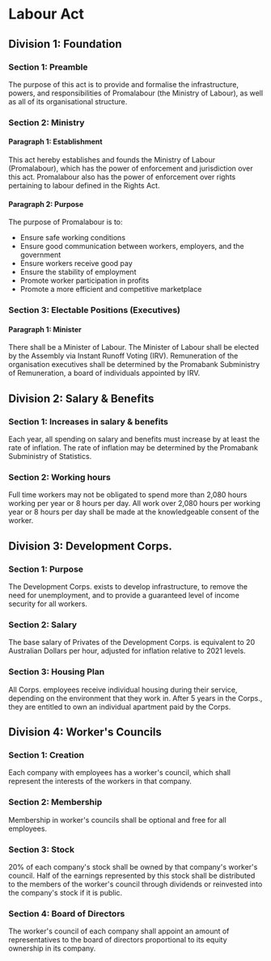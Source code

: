 # Labour Act


## Division 1: Foundation

### Section 1: Preamble
The purpose of this act is to provide and formalise the infrastructure, powers, and responsibilities of Promalabour (the Ministry of Labour), as well as all of its organisational structure.

### Section 2: Ministry

#### Paragraph 1: Establishment
This act hereby establishes and founds the Ministry of Labour (Promalabour), which has the power of enforcement and jurisdiction over this act. Promalabour also has the power of enforcement over rights pertaining to labour defined in the Rights Act.

#### Paragraph 2: Purpose
The purpose of Promalabour is to: 

- Ensure safe working conditions
- Ensure good communication between workers, employers, and the government
- Ensure workers receive good pay
- Ensure the stability of employment
- Promote worker participation in profits
- Promote a more efficient and competitive marketplace

### Section 3: Electable Positions (Executives)

#### Paragraph 1: Minister
There shall be a Minister of Labour. The Minister of Labour shall be elected by the Assembly via Instant Runoff Voting (IRV). Remuneration of the organisation executives shall be determined by the Promabank Subministry of Remuneration, a board of individuals appointed by IRV.


## Division 2: Salary & Benefits

### Section 1: Increases in salary & benefits
Each year, all spending on salary and benefits must increase by at least the rate of inflation. The rate of inflation may be determined by the Promabank Subministry of Statistics.

### Section 2: Working hours
Full time workers may not be obligated to spend more than 2,080 hours working per year or 8 hours per day. All work over 2,080 hours per working year or 8 hours per day shall be made at the knowledgeable consent of the worker.


## Division 3: Development Corps.

### Section 1: Purpose
The Development Corps. exists to develop infrastructure, to remove the need for unemployment, and to provide a guaranteed level of income security for all workers.

### Section 2: Salary
The base salary of Privates of the Development Corps. is equivalent to 20 Australian Dollars per hour, adjusted for inflation relative to 2021 levels.

### Section 3: Housing Plan

All Corps. employees receive individual housing during their service, depending on the environment that they work in. After 5 years in the Corps., they are entitled to own an individual apartment paid by the Corps.


## Division 4: Worker's Councils

### Section 1: Creation
Each company with employees has a worker's council, which shall represent the interests of the workers in that company.

### Section 2: Membership
Membership in worker's councils shall be optional and free for all employees.

### Section 3: Stock
20% of each company's stock shall be owned by that company's worker's council. Half of the earnings represented by this stock shall be distributed to the members of the worker's council through dividends or reinvested into the company's stock if it is public.

### Section 4: Board of Directors
The worker's council of each company shall appoint an amount of representatives to the board of directors proportional to its equity ownership in its company.
